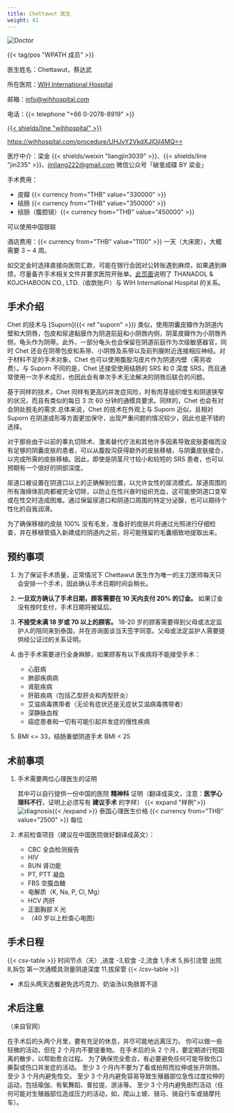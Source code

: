 ```yaml
---
title: Chettawut 医生
weight: 41
---
```


![Doctor](/images/srs/thailand/chettawut/doctor.jpg)

{{< tag/pos "WPATH 成员" >}}

医生姓名：Chettawut，蔡达武

所在医院：[WIH International Hospital](https://goo.gl/maps/oKzSC5dHzwqK1Smm9)

邮箱：<info@wihhospital.com>

电话：{{< telephone "+66 0-2078-8919" >}}

[{{< shields/line "wihhospital" >}}](https://page.line.me/wihhospital)

<https://wihhospital.com/procedure/UHJvY2VkdXJlOjI4MQ==>

医疗中介：梁金 {{< shields/weixin "liangjin3039" >}}、{{< shields/line "jin235" >}}、<jinliang222@gmail.com>
微信公众号「破茧成碟 BY 梁金」

手术费用：

- 皮瓣 {{< currency from="THB" value="330000" >}}
- 结肠 {{< currency from="THB" value="350000" >}}
- 结肠（腹腔镜）{{< currency from="THB" value="450000" >}}

可以使用中国银联

酒店费用：{{< currency from="THB" value="1100" >}} 一天（大床房），大概需要 3 ~ 4 周。

<!-- 预约可以找中介，也可以通过 <chettawut@gmail.com> 或 <cset@truemail.co.th> 联系蔡医生 -->
<!-- 因改至 WIH 医院，原联系方法存疑 -->

如交定金时选择直接向医院汇款，可能在银行会因对公转账遇到麻烦，如果遇到麻烦，尽量备齐手术相关文件并要求医院开账单。[此页面](https://wihhospital.com/privacy-policy)说明了 THANADOL & KOJCHABOON CO., LTD.（收款账户）与 WIH International Hospital 的关系。

## 手术介绍

Chet 的技术与 [Suporn]({{< ref "suporn" >}}) 类似，使用阴囊皮瓣作为阴道内壁和大阴唇，包皮和尿道黏膜作为阴道前庭和小阴唇内侧，阴茎皮瓣作为小阴唇外侧，龟头作为阴蒂。此外，一部分龟头也会保留在阴道前庭作为次级敏感器官，同时 Chet 还会在阴蒂包皮和系带、小阴唇及系带以及前列腺附近连接相应神经。对于材料不足的手术对象，Chet 也可以使用腹股沟皮片作为阴道内壁（需另收费）。与 Suporn 不同的是，Chet 还接受使用结肠的 SRS 和 0 深度 SRS，而且通常使用一次手术成形，也因此会有单次手术无法解决的阴唇后联合的问题。

基于同样的技术，Chet 同样有更高的并发症风险，时有肉芽组织增生和阴道狭窄的状况，而且有类似的每日 3 次 60 分钟的通模具要求。同样的，Chet 也会有对会阴处脱毛的需求.总体来说，Chet 的技术在外观上与 Suporn 近似，且相对 Suporn 在阴道成形等方面更加保守，出现严重问题的情况较少，因此也是不错的选择。

对于那些由于以前的睾丸切除术、激素替代疗法和其他许多因素导致皮肤萎缩而没有足够的阴囊皮肤的患者，可以从腹股沟获得额外的皮肤移植，与阴囊皮肤接合，以完成所需的皮肤移植。因此，即使是阴茎尺寸较小和较短的 SRS 患者，也可以预期有一个很好的阴部深度。

尿道口被设置在阴道口以上的正确解剖位置，以允许女性的尿流模式。尿道周围的所有海绵体肌肉都被完全切除，以防止在性兴奋时组织充血，这可能使阴道口变窄或在性交时造成困难。通过保留尿道口和阴道口周围的特定分泌腺，也可以期待个性化的自我润滑。

为了确保移植的皮肤 100% 没有毛发，准备好的皮肤片将通过光照进行仔细检查，并在移植管插入新建成的阴道内之前，将可能残留的毛囊细致地提取出来。

## 预约事项

1. 为了保证手术质量，正常情况下 Chettawut 医生作为唯一的主刀医师每天只会安排一个手术，因此确认手术日期时间会稍长。

1. **一旦双方确认了手术日期，顾客需要在 10 天内支付 20% 的订金。** 如果订金没有按时支付，手术日期将被延后。

1. **不接受未满 18 岁或 70 以上的顾客。** 18-20 岁的顾客需要得到父母或法定监护人的陪同来到泰国，并在咨询面谈当天签字同意。父母或法定监护人需要提供经公证过的关系证明。

1. 由于手术需要进行全身麻醉，如果顾客有以下疾病将不能接受手术：

   - 心脏病
   - 肺部疾病病
   - 肾脏疾病
   - 肝脏疾病（包括乙型肝炎和丙型肝炎）
   - 艾滋病毒携带者（无论有症状还是无症状艾滋病毒携带者）
   - 深静脉血栓
   - 癌症患者和一切有可能引起并发症的慢性疾病

1. BMI <= 33，结肠重塑阴道手术 BMI < 25

## 术前事项

1. 手术需要两位心理医生的证明

   其中可以自行提供一份中国的医院 **精神科** 证明（翻译成英文，注意：**医学心理科不行**，证明上必须写有 **建议手术** 的字样）
   {{< expand "样例">}}![diagnosis](/images/srs/thailand/chettawut/diagnosis.png){{< /expand >}}
   泰国心理医生价格 {{< currency from="THB" value="2500" >}} 每位

1. 术前检查项目（建议在中国医院做好翻译成英文）：

   - CBC 全血检测报告
   - HIV
   - BUN 肾功能
   - PT, PTT 凝血
   - FBS 空腹血糖
   - 电解质（K, Na, P, Cl, Mg）
   - HCV 丙肝
   - 正面胸部 X 光
   - （40 岁以上检查心电图）

## 手术日程

{{< csv-table >}}
时间节点（天）,进度
-3,软食
-2,流食
1,手术
5,拆引流管 出院
8,拆包 第一次通模具测量阴道深度
11,拔尿管
{{< /csv-table >}}

- 术后头两天选餐避免选巧克力、奶油汤以免肠胃不适

## 术后注意

（来自官网）

在手术后的头两个月里，要有充足的休息，并尽可能地远离压力。
你可以做一些轻微的活动，但在 2 个月内不要提重物。
在手术后的头 2 个月，要定期进行短距离的散步，以帮助愈合过程。
为了确保完全愈合，有必要避免任何可能导致伤口撕裂或伤口并发症的活动。
至少 3 个月内不要为了看或拍照而拉伸或张开阴唇。
至少 3 个月内避免性交。
至少 3 个月内避免容易导致生殖器部位急性过度拉伸的运动，包括瑜伽、有氧舞蹈、普拉提、游泳等。
至少 3 个月内避免剧烈活动（任何可能对生殖器部位造成压力的活动，如，爬山上坡、骑马、骑自行车或骑摩托车）。
